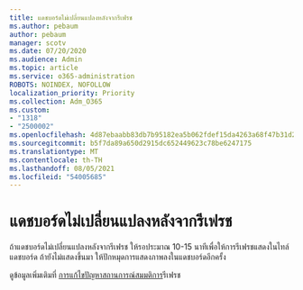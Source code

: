 ```yaml
---
title: แดชบอร์ดไม่เปลี่ยนแปลงหลังจากรีเฟรช
ms.author: pebaum
author: pebaum
manager: scotv
ms.date: 07/20/2020
ms.audience: Admin
ms.topic: article
ms.service: o365-administration
ROBOTS: NOINDEX, NOFOLLOW
localization_priority: Priority
ms.collection: Adm_O365
ms.custom:
- "1318"
- "2500002"
ms.openlocfilehash: 4d87ebaabb83db7b95182ea5b062fdef15da4263a68f47b31d262893570c3617
ms.sourcegitcommit: b5f7da89a650d2915dc652449623c78be6247175
ms.translationtype: MT
ms.contentlocale: th-TH
ms.lasthandoff: 08/05/2021
ms.locfileid: "54005685"
---
```

# <a name="dashboard-doesnt-reflect-changes-after-refresh"></a>แดชบอร์ดไม่เปลี่ยนแปลงหลังจากรีเฟรช

ถ้าแดชบอร์ดไม่เปลี่ยนแปลงหลังจากรีเฟรช ให้รอประมาณ 10-15 นาทีเพื่อให้การรีเฟรชแสดงในไทล์แดชบอร์ด ถ้ายังไม่แสดงขึ้นมา ให้ปักหมุดการแสดงภาพลงในแดชบอร์ดอีกครั้ง

ดูข้อมูลเพิ่มเติมที่ [การแก้ไขปัญหาสถานการณ์สมมติการ](https://docs.microsoft.com/power-bi/refresh-troubleshooting-refresh-scenarios)รีเฟรช

